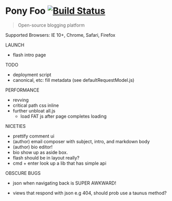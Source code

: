 # Pony Foo [![Build Status][1]][2]

> Open-source blogging platform

Supported Browsers: IE 10+, Chrome, Safari, Firefox

LAUNCH

- flash intro page

TODO

- deployment script
- canonical, etc: fill metadata (see defaultRequestModel.js)

PERFORMANCE

- revving
- critical path css inline
- further unbloat all.js
  - load FAT js after page completes loading

NICETIES

- prettify comment ui
- (author) email composer with subject, intro, and markdown body
- (author) bio editor!
- bio show up as aside box.
- flash should be in layout really?
- cmd + enter look up a lib that has simple api


OBSCURE BUGS

- json when navigating back is SUPER AWKWARD!
- views that respond with json e.g 404, should prob use a taunus method?



  [1]: https://travis-ci.org/ponyfoo/ponyfoo.png?branch=master
  [2]: https://travis-ci.org/ponyfoo/ponyfoo
